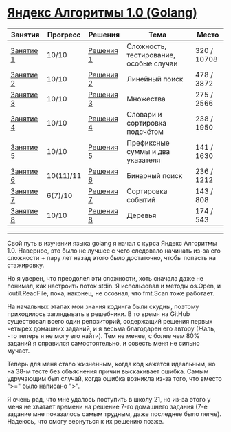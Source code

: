 # [Яндекс Алгоритмы 1.0 (Golang) ](https://yandex.ru/yaintern/algorithm-training_1)

Занятия | Прогресс | Решения | Тема | Место
---------- | --------- | ------ | ------ | ------
[Занятие 1](https://contest.yandex.ru/contest/27393/problems/) | 10/10 | [Решения 1](https://github.com/Xonesent/Yandex-Algorithms-1.0-Golang/tree/master/Session%201) | Сложность, тестирование, особые случаи | 320 / 10708
[Занятие 2](https://contest.yandex.ru/contest/27472/problems/) | 10/10 | [Решения 2](https://github.com/Xonesent/Yandex-Algorithms-1.0-Golang/tree/master/Session%202) | Линейный поиск | 478 / 3872
[Занятие 3](https://contest.yandex.ru/contest/27663/problems/) | 10/10 | [Решения 3](https://github.com/Xonesent/Yandex-Algorithms-1.0-Golang/tree/master/Session%203) | Множества | 275 / 2566
[Занятие 4](https://contest.yandex.ru/contest/27665/problems/) | 10/10 | [Решения 4](https://github.com/Xonesent/Yandex-Algorithms-1.0-Golang/tree/master/Session%204)  | Словари и сортировка подсчётом | 238 / 1950
[Занятие 5](https://contest.yandex.ru/contest/27794/problems/) | 10/10 | [Решения 5](https://github.com/Xonesent/Yandex-Algorithms-1.0-Golang/tree/master/Session%205) | Префиксные суммы и два указателя | 141 / 1630
[Занятие 6](https://contest.yandex.ru/contest/27844/problems/) | 10(11)/11 | [Решения 6](https://github.com/Xonesent/Yandex-Algorithms-1.0-Golang/tree/master/Session%206) | Бинарный поиск | 236 / 1212 
[Занятие 7](https://contest.yandex.ru/contest/27883/problems/) | 6(7)/10 | [Решения 7](https://github.com/Xonesent/Yandex-Algorithms-1.0-Golang/tree/master/Session%207) | Сортировка событий | 143 / 808
[Занятие 8](https://contest.yandex.ru/contest/28069/problems/) | 10/10 | [Решения 8](https://github.com/Xonesent/Yandex-Algorithms-1.0-Golang/tree/master/Session%208) | Деревья | 174 / 543

_____

Свой путь в изучении языка golang я начал с курса Яндекс Алгоритмы 1.0. Наверное, это было не лучшее с чего следовало начинать из-за его сложности + пару лет назад этого было достаточно, чтобы попасть на стажировку.

Но я уверен, что преодолел эти сложности, хоть сначала даже не понимал, как настроить поток stdin. Я использовал и методы os.Open, и ioutil.ReadFile, пока, наконец, не осознал, что fmt.Scan тоже работает.

На начальных этапах мои знания кодинга были скудны, поэтому приходилось заглядывать в решебники. В то время на GitHub существовал всего один репозиторий, содержащий решения первых четырех домашних заданий, и я весьма благодарен его автору (Жаль, что теперь я не могу его найти). Тем не менее, с более чем 80% заданий я справился самостоятельно, и совесть меня не сильно мучает.

Теперь для меня стало жизненным, когда код кажется идеальным, но на 38-м тесте без объяснения причин выскакивает ошибка. Самым удручающим был случай, когда ошибка возникла из-за того, что вместо ">=" было написано ">".

Я очень рад, что мне удалось поступить в школу 21, но из-за этого у меня не хватает времени на решение 7-го домашнего задания (7-е задание мне показалось самым трудным, даже последнее было легче). Надеюсь, что смогу вернуться к их решению позже.